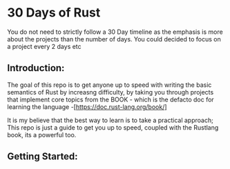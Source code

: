 # 30 Days of Rust

You do not need to strictly follow a 30 Day timeline as the emphasis is more about the projects than the number of days. You could decided to focus on a project every 2 days etc

## Introduction:

The goal of this repo is to get anyone up to speed with writing the basic semantics of Rust by increasng difficulty, by taking you through projects that implement core topics from the BOOK - which is the defacto doc for learning the language -[https://doc.rust-lang.org/book/]

It is my believe that the best way to learn is to take a practical approach; This repo is just a guide to get you up to speed, coupled with the Rustlang book, its a powerful too.

## Getting Started:
